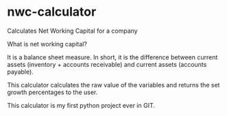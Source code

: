 # nwc-calculator
Calculates Net Working Capital for a company

What is net working capital? 

It is a balance sheet measure.
In short, it is the difference between current assets (inventory + accounts receivable) and current assets (accounts payable).

This calculator calculates the raw value of the variables and returns the set growth percentages to the user.


This calculator is my first python project ever in GIT.
